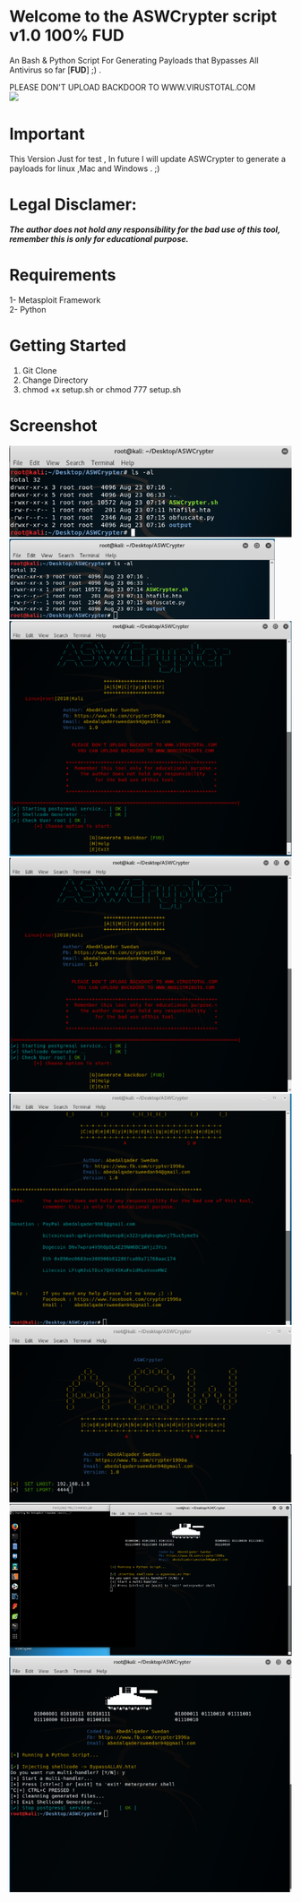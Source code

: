 # Welcome to the ASWCrypter script v1.0 100% FUD
An Bash & Python Script For Generating Payloads that Bypasses All Antivirus so far [**FUD**] ;) .

PLEASE DON'T UPLOAD BACKDOOR TO WWW.VIRUSTOTAL.COM
  <br />
  ![](ScreenShots/Screenshot_2.png)

# Important
 This Version Just for test , In future I will update ASWCrypter to generate a payloads for linux ,Mac and Windows . ;) 
 
# Legal Disclamer:
 ***The author does not hold any responsibility for the bad use of this tool,
remember this is only for educational purpose.***

# Requirements
 1- Metasploit Framework <br />
 2- Python <br />
 
# Getting Started
  1. Git Clone
  2. Change Directory
  3. chmod +x setup.sh or chmod 777 setup.sh 
 
 # Screenshot
![](1.png)
![](2.png)
![](3.png)
![](4.png)
![](5.png)
![](6.png)
![](11.png)
![](12.png)
